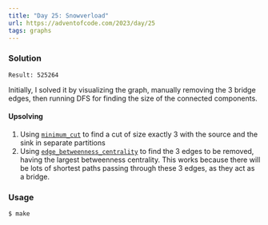 ```yaml
---
title: "Day 25: Snowverload"
url: https://adventofcode.com/2023/day/25
tags: graphs
---
```


### Solution
```
Result: 525264
```

Initially, I solved it by visualizing the graph, manually removing the 3 bridge edges, then running DFS for finding the size of the connected components.

#### Upsolving

1. Using [`minimum_cut`][1] to find a cut of size exactly 3 with the source and the sink in separate partitions
2. Using [`edge_betweenness_centrality`][2] to find the 3 edges to be removed, having the largest betweenness centrality. This works because there will be lots of shortest paths passing through these 3 edges, as they act as a bridge.

### Usage
```
$ make
```

[1]: https://networkx.org/documentation/stable/reference/algorithms/generated/networkx.algorithms.flow.minimum_cut.html
[2]: https://networkx.org/documentation/stable/reference/algorithms/generated/networkx.algorithms.centrality.edge_betweenness_centrality.html
